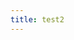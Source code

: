 ```yaml
---
title: test2
---
```


<script src="https://commento.zabiny.club/js/count.js"></script>

<a href="https://zabiny.club/test#commento"></a>

